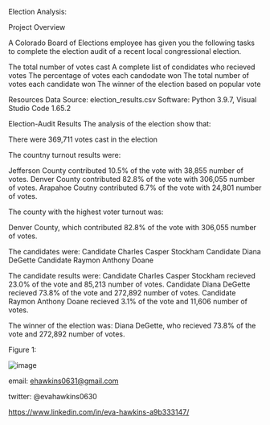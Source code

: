 Election Analysis:


Project Overview

A Colorado Board of Elections employee has given you the following tasks to complete the election audit of a recent local congressional election.


The total number of votes cast
A complete list of condidates who recieved votes
The percentage of votes each candodate won
The total number of votes each candidate won
The winner of the election based on popular vote

Resources
Data Source: election_results.csv
Software: Python 3.9.7, Visual Studio Code 1.65.2

Election-Audit Results
The analysis of the election show that:

There were 369,711 votes cast in the election


The countny turnout results were:

Jefferson County contributed 10.5% of the vote with 38,855 number of votes.
Denver County contributed 82.8% of the vote with 306,055 number of votes.
Arapahoe Coutny contributed 6.7% of the vote with 24,801 number of votes.

The county with the highest voter turnout was:

Denver County, which contributed 82.8% of the vote with 306,055 number of votes.

The candidates were:
Candidate Charles Casper Stockham
Candidate Diana DeGette
Candidate Raymon Anthony Doane

The candidate results were:
Candidate Charles Casper Stockham recieved 23.0% of the vote and 85,213 number of votes.
Candidate Diana DeGette recieved 73.8% of the vote and 272,892 number of votes.
Candidate Raymon Anthony Doane recieved 3.1% of the vote and 11,606 number of votes.

The winner of the election was:
Diana DeGette, who recieved 73.8% of the vote and 272,892 number of votes.


Figure 1:

![image](https://user-images.githubusercontent.com/101227930/188052581-a0c93189-2b69-4a69-bc57-10d3dfbccead.png)




email:  ehawkins0631@gmail.com

twitter: @evahawkins0630

https://www.linkedin.com/in/eva-hawkins-a9b333147/

